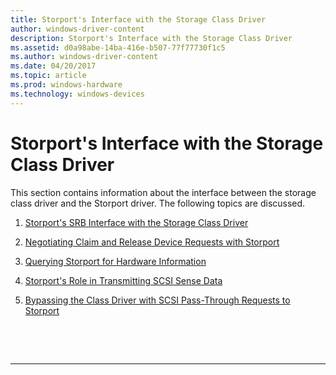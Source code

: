 ```yaml
---
title: Storport's Interface with the Storage Class Driver
author: windows-driver-content
description: Storport's Interface with the Storage Class Driver
ms.assetid: d0a98abe-14ba-416e-b507-77f77730f1c5
ms.author: windows-driver-content
ms.date: 04/20/2017
ms.topic: article
ms.prod: windows-hardware
ms.technology: windows-devices
---
```


# Storport's Interface with the Storage Class Driver


This section contains information about the interface between the storage class driver and the Storport driver. The following topics are discussed.

1.  [Storport's SRB Interface with the Storage Class Driver](storport-s-srb-interface-with-the-storage-class-driver.md)

2.  [Negotiating Claim and Release Device Requests with Storport](negotiating-claim-and-release-device-requests-with-storport.md)

3.  [Querying Storport for Hardware Information](querying-storport-for-hardware-information.md)

4.  [Storport's Role in Transmitting SCSI Sense Data](storport-s-role-in-transmitting-scsi-sense-data.md)

5.  [Bypassing the Class Driver with SCSI Pass-Through Requests to Storport](bypassing-the-class-driver-with-scsi-pass-through-requests-to-storport.md)

 

 


--------------------


